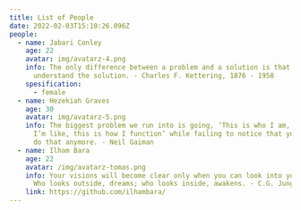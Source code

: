 ```yaml
---
title: List of People
date: 2022-02-03T15:10:26.096Z
people:
  - name: Jabari Conley
    age: 22
    avatar: img/avatarz-4.png
    info: The only difference between a problem and a solution is that people
      understand the solution. - Charles F. Kettering, 1876 - 1958
    spesification:
      - female
  - name: Hezekiah Graves
    age: 30
    avatar: img/avatarz-5.png
    info: The biggest problem we run into is going, ‘This is who I am, this is what
      I’m like, this is how I function’ while failing to notice that you don’t
      do that anymore. - Neil Gaiman
  - name: Ilham Bara
    age: 22
    avatar: /img/avatarz-tomas.png
    info: Your visions will become clear only when you can look into your own heart.
      Who looks outside, dreams; who looks inside, awakens. - C.G. Jung
    link: https://github.com/ilhambara/
---
```

